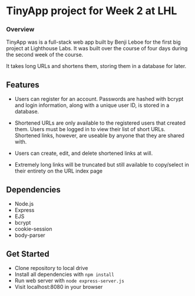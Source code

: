 # TinyApp project for Week 2 at LHL

### Overview

TinyApp was is a full-stack web app built by Benji Leboe for the first big project at Lighthouse Labs. It was built over the course of four days during the second week of the course.

It takes long URLs and shortens them, storing them in a database for later. 

## Features

- Users can register for an account. Passwords are hashed with bcrypt and login information, along with a unique user ID, is stored in a database.

- Shortened URLs are only available to the registered users that created them. Users must be logged in to view their list of short URLs. Shortened links, however, are useable by anyone that they are shared with.

- Users can create, edit, and delete shortened links at will.

- Extremely long links will be truncated but still available to copy/select in their entirety on the URL index page

## Dependencies

- Node.js
- Express
- EJS
- bcrypt
- cookie-session
- body-parser

## Get Started

- Clone repository to local drive
- Install all dependencies with `npm install`
- Run web server with `node express-server.js`
- Visit localhost:8080 in your browser